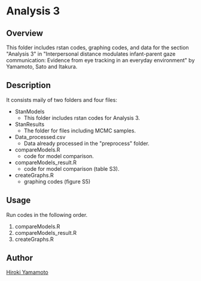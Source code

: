Analysis 3
====

## Overview
This folder includes rstan codes, graphing codes, and data for the section "Analysis 3" in "Interpersonal distance modulates infant-parent gaze communication: Evidence from eye tracking in an everyday environment" by Yamamoto, Sato and Itakura.

## Description
It consists maily of two folders and four files:
- StanModels
  - This folder includes rstan codes for Analysis 3.
- StanResults
  - The folder for files including MCMC samples.
- Data_processed.csv
  - Data already processed in the "preprocess" folder.
- compareModels.R
  - code for model comparison.
- compareModels_result.R
  - code for model comparison (table S3).
- createGraphs.R
  - graphing codes (figure S5)

## Usage
Run codes in the following order.
1. compareModels.R
3. compareModels_result.R
3. createGraphs.R

## Author
[Hiroki Yamamoto](https://github.com/dororo1225)
